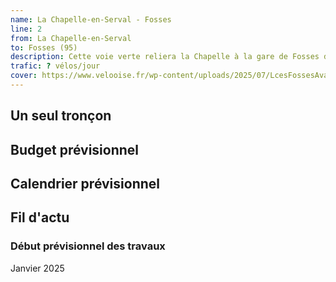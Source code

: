 ```yaml
---
name: La Chapelle-en-Serval - Fosses
line: 2
from: La Chapelle-en-Serval
to: Fosses (95)
description: Cette voie verte reliera la Chapelle à la gare de Fosses dans le val d'Oise le long de la RD1017.
trafic: ? vélos/jour
cover: https://www.velooise.fr/wp-content/uploads/2025/07/LcesFossesAvant.jpg
---
```


## Un seul tronçon


## Budget prévisionnel

## Calendrier prévisionnel

## Fil d'actu

### Début prévisionnel des travaux
Janvier 2025
